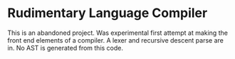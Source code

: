 # Rudimentary Language Compiler

This is an abandoned project. Was experimental first attempt at making the front end elements of a compiler. A lexer and recursive descent parse are in. No AST is generated from this code.
